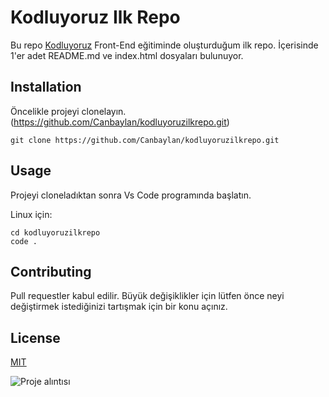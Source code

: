 # Kodluyoruz Ilk Repo

Bu repo [Kodluyoruz](https://www.kodluyoruz.org) Front-End eğitiminde oluşturduğum ilk repo. İçerisinde 1'er adet README.md ve index.html dosyaları bulunuyor.

## Installation

Öncelikle projeyi clonelayın. (https://github.com/Canbaylan/kodluyoruzilkrepo.git)
```
git clone https://github.com/Canbaylan/kodluyoruzilkrepo.git
```

## Usage

Projeyi cloneladıktan sonra Vs Code programında başlatın.

Linux için:
```
cd kodluyoruzilkrepo
code .
```

## Contributing

Pull requestler kabul edilir. Büyük değişiklikler için lütfen önce neyi değiştirmek
istediğinizi tartışmak için bir konu açınız.

## License

<ins>[MIT](https://choosealicense.com/licenses/mit/)</ins>

![Proje alıntısı](https://i.hizliresim.com/je4tgme.JPG)

